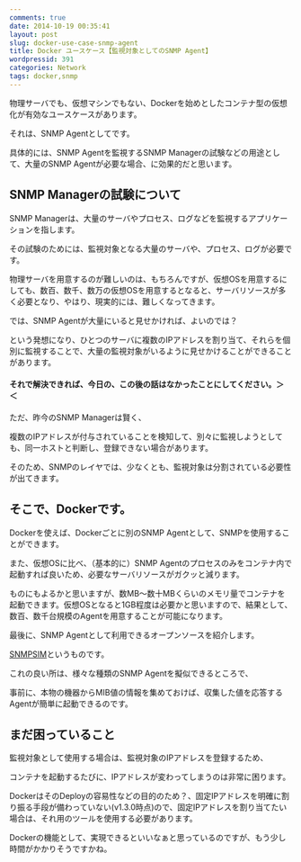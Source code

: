 ```yaml
---
comments: true
date: 2014-10-19 00:35:41
layout: post
slug: docker-use-case-snmp-agent
title: Docker ユースケース【監視対象としてのSNMP Agent】
wordpressid: 391
categories: Network
tags: docker,snmp
---
```


物理サーバでも、仮想マシンでもない、Dockerを始めとしたコンテナ型の仮想化が有効なユースケースがあります。





それは、SNMP Agentとしてです。





具体的には、SNMP Agentを監視するSNMP Managerの試験などの用途として、大量のSNMP Agentが必要な場合、に効果的だと思います。


<!--more-->


## SNMP Managerの試験について





SNMP Managerは、大量のサーバやプロセス、ログなどを監視するアプリケーションを指します。





その試験のためには、監視対象となる大量のサーバや、プロセス、ログが必要です。





物理サーバを用意するのが難しいのは、もちろんですが、仮想OSを用意するにしても、数百、数千、数万の仮想OSを用意するとなると、サーバリソースが多く必要となり、やはり、現実的には、難しくなってきます。





では、SNMP Agentが大量にいると見せかければ、よいのでは？





という発想になり、ひとつのサーバに複数のIPアドレスを割り当て、それらを個別に監視することで、大量の監視対象がいるように見せかけることができることがあります。





#### それで解決できれば、今日の、この後の話はなかったことにしてください。＞ ＜





ただ、昨今のSNMP Managerは賢く、





複数のIPアドレスが付与されていることを検知して、別々に監視しようとしても、同一ホストと判断し、登録できない場合があります。





そのため、SNMPのレイヤでは、少なくとも、監視対象は分割されている必要性が出てきます。





## そこで、Dockerです。





Dockerを使えば、Dockerごとに別のSNMP Agentとして、SNMPを使用することができます。





また、仮想OSに比べ、（基本的に）SNMP Agentのプロセスのみをコンテナ内で起動すれば良いため、必要なサーバリソースがガクッと減ります。





ものにもよるかと思いますが、数MB～数十MBくらいのメモリ量でコンテナを起動できます。仮想OSとなると1GB程度は必要かと思いますので、結果として、数百、数千台規模のAgentを用意することが可能になります。





最後に、SNMP Agentとして利用できるオープンソースを紹介します。





[SNMPSIM](http://snmpsim.sourceforge.net/)というものです。





これの良い所は、様々な種類のSNMP Agentを擬似できるところで、





事前に、本物の機器からMIB値の情報を集めておけば、収集した値を応答するAgentが簡単に起動できるのです。





## まだ困っていること





監視対象として使用する場合は、監視対象のIPアドレスを登録するため、





コンテナを起動するたびに、IPアドレスが変わってしまうのは非常に困ります。





DockerはそのDeployの容易性などの目的のため？、固定IPアドレスを明確に割り振る手段が備わっていない(v1.3.0時点)ので、固定IPアドレスを割り当てたい場合は、それ用のツールを使用する必要があります。





Dockerの機能として、実現できるといいなぁと思っているのですが、もう少し時間がかかりそうですかね。



